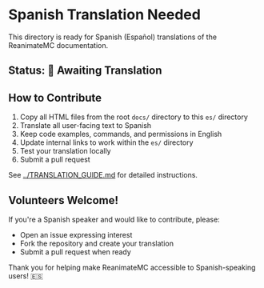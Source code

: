 # Spanish Translation Needed

This directory is ready for Spanish (Español) translations of the ReanimateMC documentation.

## Status: 🔄 Awaiting Translation

## How to Contribute

1. Copy all HTML files from the root `docs/` directory to this `es/` directory
2. Translate all user-facing text to Spanish
3. Keep code examples, commands, and permissions in English
4. Update internal links to work within the `es/` directory
5. Test your translation locally
6. Submit a pull request

See [../TRANSLATION_GUIDE.md](../TRANSLATION_GUIDE.md) for detailed instructions.

## Volunteers Welcome!

If you're a Spanish speaker and would like to contribute, please:
- Open an issue expressing interest
- Fork the repository and create your translation
- Submit a pull request when ready

Thank you for helping make ReanimateMC accessible to Spanish-speaking users! 🇪🇸
